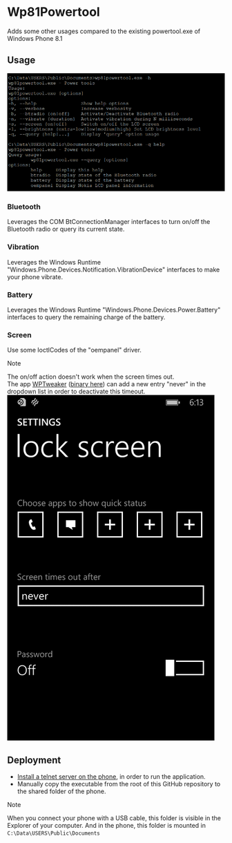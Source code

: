 # Wp81Powertool

Adds some other usages compared to the existing powertool.exe of Windows Phone 8.1

## Usage

![Example](Capture01.PNG)

### Bluetooth

Leverages the COM BtConnectionManager interfaces to turn on/off the Bluetooth radio or query its current state.

### Vibration

Leverages the Windows Runtime "Windows.Phone.Devices.Notification.VibrationDevice" interfaces to make your phone vibrate.

### Battery

Leverages the Windows Runtime "Windows.Phone.Devices.Power.Battery" interfaces to query the remaining charge of the battery.

### Screen

Use some IoctlCodes of the "oempanel" driver.

> [!NOTE]
> The on/off action doesn't work when the screen times out.  
> The app [WPTweaker](https://github.com/sensboston/WPTweaker) ([binary here](https://xdaforums.com/t/xap-source-wptweaker-registry-tweaker-for-wp8-1.3147272/)) can add a new entry "never" in the dropdown list in order to deactivate this timeout.  
> ![Never](Capture03.PNG)
  
## Deployment

- [Install a telnet server on the phone](https://github.com/fredericGette/wp81documentation/tree/main/telnetOverUsb#readme), in order to run the application.  
- Manually copy the executable from the root of this GitHub repository to the shared folder of the phone.
> [!NOTE]
> When you connect your phone with a USB cable, this folder is visible in the Explorer of your computer. And in the phone, this folder is mounted in `C:\Data\USERS\Public\Documents`  
